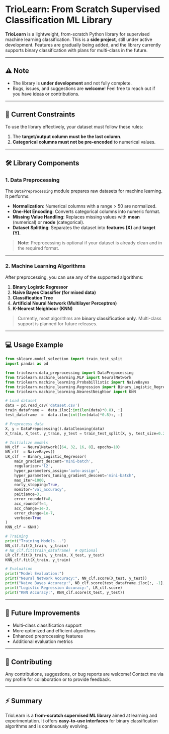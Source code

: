 # TrioLearn: From Scratch Supervised Classification ML Library

**TrioLearn** is a lightweight, from-scratch Python library for supervised machine learning classification. This is a **side project**, still under active development. Features are gradually being added, and the library currently supports binary classification with plans for multi-class in the future.

---

## ⚠️ Note

* The library is **under development** and not fully complete.
* Bugs, issues, and suggestions are **welcome**! Feel free to reach out if you have ideas or contributions.

---

## 🚧 Current Constraints

To use the library effectively, your dataset must follow these rules:

1. The **target/output column must be the last column**.
2. **Categorical columns must not be pre-encoded** to numerical values.

---

## 🛠 Library Components

### 1. Data Preprocessing

The `DataPreprocessing` module prepares raw datasets for machine learning. It performs:

* **Normalization**: Numerical columns with a range > 50 are normalized.
* **One-Hot Encoding**: Converts categorical columns into numeric format.
* **Missing Value Handling**: Replaces missing values with **mean** (numerical) or **mode** (categorical).
* **Dataset Splitting**: Separates the dataset into **features (X)** and **target (Y)**.

> **Note:** Preprocessing is optional if your dataset is already clean and in the required format.

---

### 2. Machine Learning Algorithms

After preprocessing, you can use any of the supported algorithms:

1. **Binary Logistic Regressor**
2. **Naive Bayes Classifier (for mixed data)**
3. **Classification Tree**
4. **Artificial Neural Network (Multilayer Perceptron)**
5. **K-Nearest Neighbour (KNN)**

> Currently, most algorithms are **binary classification only**. Multi-class support is planned for future releases.

---

## 💻 Usage Example

```python
from sklearn.model_selection import train_test_split
import pandas as pd

from triolearn.data_preprocessing import DataPrepocessing
from triolearn.machine_learning.MLP import NeuralNetwork
from triolearn.machine_learning.Probabillistic import NaiveBayes
from triolearn.machine_learning.Regression import Binary_Logistic_Regressor
from triolearn.machine_learning.NearestNeighbor import KNN

# Load dataset
data = pd.read_csv('dataset.csv')
train_dataframe =  data.iloc[:int(len(data)*0.8), :]
test_dataframe  =  data.iloc[int(len(data)*0.8):, :]

# Preprocess data
X, y = DataPrepocessing().dataCleaning(data)
X_train, X_test, y_train, y_test = train_test_split(X, y, test_size=0.2, random_state=41)

# Initialize models
NN_clf  = NeuralNetwork([64, 32, 16, 8], epochs=10)
NB_clf  = NaiveBayes()
LR_clf  = Binary_Logistic_Regressor(
    main_gradient_descent='mini-batch',
    regularizer='l2',
    hyper_parameters_assign='auto-assign',
    hyper_parameters_tuning_gradient_descent='mini-batch',
    max_iter=1000,
    early_stopping=True,
    monitor='val_accuracy',
    paitiance=3,
    error_roundoff=8,
    acc_roundoff=4,
    acc_change=1e-3,
    error_change=1e-7,
    verbose=True
)
KNN_clf = KNN()

# Training
print("Training Models...")
NN_clf.fit(X_train, y_train)
# NB_clf.fit(train_dataframe)  # Optional
LR_clf.fit(X_train, y_train, X_test, y_test)
KNN_clf.fit(X_train, y_train)

# Evaluation
print("Model Evaluation:")
print("Neural Network Accuracy:", NN_clf.score(X_test, y_test))
print("Naive Bayes Accuracy:", NB_clf.score(test_dataframe.iloc[:, -1], test_dataframe))
print("Logistic Regression Accuracy:", LR_clf.score)
print("KNN Accuracy:", KNN_clf.score(X_test, y_test))
```

---

## 📌 Future Improvements

* Multi-class classification support
* More optimized and efficient algorithms
* Enhanced preprocessing features
* Additional evaluation metrics

---

## 🤝 Contributing

Any contributions, suggestions, or bug reports are welcome! Contact me via my profile for collaboration or to provide feedback.

---

## ⚡ Summary

TrioLearn is a **from-scratch supervised ML library** aimed at learning and experimentation. It offers **easy-to-use interfaces** for binary classification algorithms and is continuously evolving.


